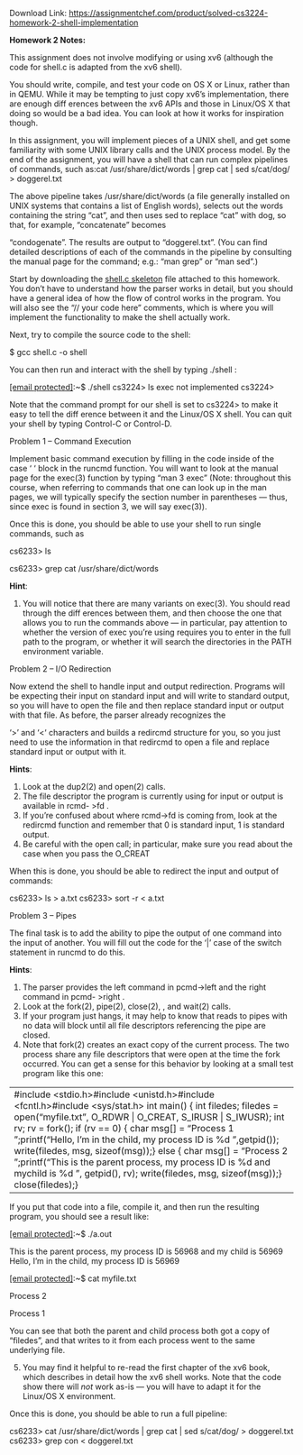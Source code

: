 Download Link: https://assignmentchef.com/product/solved-cs3224-homework-2-shell-implementation
<br>



<strong>Homework 2 Notes:</strong>

<strong> </strong>

This assignment does not involve modifying or using xv6 (although the code for shell.c is adapted from the xv6 shell).

You should write, compile, and test your code on OS X or Linux, rather than in QEMU. While it may be tempting to just copy xv6’s implementation, there are enough diff erences between the xv6 APIs and those in Linux/OS X that doing so would be a bad idea. You can look at how it works for inspiration though.

In this assignment, you will implement pieces of a UNIX shell, and get some familiarity with some UNIX library calls and the UNIX process model. By the end of the assignment, you will have a shell that can run complex pipelines of commands, such as:cat /usr/share/dict/words | grep cat | sed s/cat/dog/ &gt; doggerel.txt

The above pipeline takes /usr/share/dict/words (a file generally installed on UNIX systems that contains a list of English words), selects out the words containing the string “cat”, and then uses sed to replace “cat” with dog, so that, for example, “concatenate” becomes

“condogenate”. The results are output to “doggerel.txt”. (You can find detailed descriptions of each of the commands in the pipeline by consulting the manual page for the command; e.g.: “man grep” or “man sed”.)

Start by downloading the <u>shell.c skeleton</u> file attached to this homework.  You don’t have to understand how the parser works in detail, but you should have a general idea of how the flow of control works in the program. You will also see the “// your code here” comments, which is where you will implement the functionality to make the shell actually work.

Next, try to compile the source code to the shell:

$ gcc shell.c -o shell

You can then run and interact with the shell by typing ./shell :

<a href="/cdn-cgi/l/email-protection" class="__cf_email__" data-cfemail="225751475062415111101016">[email protected]</a>:~$ ./shell cs3224&gt; ls exec not implemented cs3224&gt;

Note that the command prompt for our shell is set to cs3224&gt; to make it easy to tell the diff erence between it and the Linux/OS X shell. You can quit your shell by typing Control-C or Control-D.

Problem 1 – Command Execution

Implement basic command execution by filling in the code inside of the case ‘ ‘ block in the runcmd function. You will want to look at the manual page for the exec(3) function by typing “man 3 exec” (Note: throughout this course, when referring to commands that one can look up in the man pages, we will typically specify the section number in parentheses — thus, since exec is found in section 3, we will say exec(3)).

Once this is done, you should be able to use your shell to run single commands, such as







cs6233&gt; ls

cs6233&gt; grep cat /usr/share/dict/words







<strong>Hint</strong>:




<ol>

 <li>You will notice that there are many variants on exec(3). You should read through the diff erences between them, and then choose the one that allows you to run the commands above — in particular, pay attention to whether the version of exec you’re using requires you to enter in the full path to the program, or whether it will search the directories in the PATH environment variable.</li>

</ol>

Problem 2 – I/O Redirection

Now extend the shell to handle input and output redirection. Programs will be expecting their input on standard input and will write to standard output, so you will have to open the file and then replace standard input or output with that file. As before, the parser already recognizes the

‘&gt;’ and ‘&lt;‘ characters and builds a redircmd structure for you, so you just need to use the information in that redircmd to open a file and replace standard input or output with it.

<strong>Hints</strong>:

<ol>

 <li>Look at the dup2(2) and open(2) calls.</li>

 <li>The file descriptor the program is currently using for input or output is available in rcmd- &gt;fd .</li>

 <li>If you’re confused about where rcmd-&gt;fd is coming from, look at the redircmd function and remember that 0 is standard input, 1 is standard output.</li>

 <li>Be careful with the open call; in particular, make sure you read about the case when you pass the O_CREAT</li>

</ol>

When this is done, you should be able to redirect the input and output of commands:

cs6233&gt; ls &gt; a.txt cs6233&gt; sort -r &lt; a.txt

Problem 3 – Pipes

The final task is to add the ability to pipe the output of one command into the input of another. You will fill out the code for the ‘|’ case of the switch statement in runcmd to do this.

<strong>Hints</strong>:

<ol>

 <li>The parser provides the left command in pcmd-&gt;left and the right command in pcmd- &gt;right .</li>

 <li>Look at the fork(2), pipe(2), close(2), , and wait(2) calls.</li>

 <li>If your program just hangs, it may help to know that reads to pipes with no data will block until all file descriptors referencing the pipe are closed.</li>

 <li>Note that fork(2) creates an exact copy of the current process. The two process share any file descriptors that were open at the time the fork occurred. You can get a sense for this behavior by looking at a small test program like this one:</li>

</ol>

<table width="0">

 <tbody>

  <tr>

   <td width="553"> #include &lt;stdio.h&gt;#include &lt;unistd.h&gt;#include &lt;fcntl.h&gt;#include &lt;sys/stat.h&gt; int main() { int filedes; filedes = open(“myfile.txt”, O_RDWR | O_CREAT, S_IRUSR | S_IWUSR); int rv; rv = fork(); if (rv == 0) { char msg[] = “Process 1
”;printf(“Hello, I’m in the child, my process ID is %d
”,getpid()); write(filedes, msg, sizeof(msg));} else { char msg[] = “Process 2
”;printf(“This is the parent process, my process ID is %d and mychild is %d
”, getpid(), rv); write(filedes, msg, sizeof(msg));} close(filedes);}</td>

  </tr>

 </tbody>

</table>




If you put that code into a file, compile it, and then run the resulting program, you should see a result like:







<a href="/cdn-cgi/l/email-protection" class="__cf_email__" data-cfemail="6e1b1d0b1c2e0d1d585c5d5d">[email protected]</a>:~$ ./a.out

This is the parent process, my process ID is 56968 and my child is 56969 Hello, I’m in the child, my process ID is 56969

<a href="/cdn-cgi/l/email-protection" class="__cf_email__" data-cfemail="5c292f392e1c3f2f6a6e6f6f">[email protected]</a>:~$ cat myfile.txt

Process 2

Process 1

You can see that both the parent and child process both got a copy of “filedes”, and that writes to it from each process went to the same underlying file.

<ol start="5">

 <li>You may find it helpful to re-read the first chapter of the xv6 book, which describes in detail how the xv6 shell works. Note that the code show there will <em>not </em>work as-is — you will have to adapt it for the Linux/OS X environment.</li>

</ol>

Once this is done, you should be able to run a full pipeline:




cs6233&gt; cat /usr/share/dict/words | grep cat | sed s/cat/dog/ &gt; doggerel.txt cs6233&gt; grep con &lt; doggerel.txt